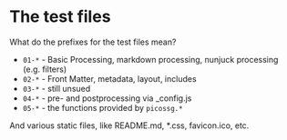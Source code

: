 # The test files

What do the prefixes for the test files mean?

- `01-*` - Basic Processing, markdown processing, nunjuck processing (e.g. filters)
- `02-*` - Front Matter, metadata, layout, includes
- `03-*` - still unsued
- `04-*` - pre- and postprocessing via _config.js
- `05-*` - the functions provided by `picossg.*`

And various static files, like README.md, *.css, favicon.ico, etc.